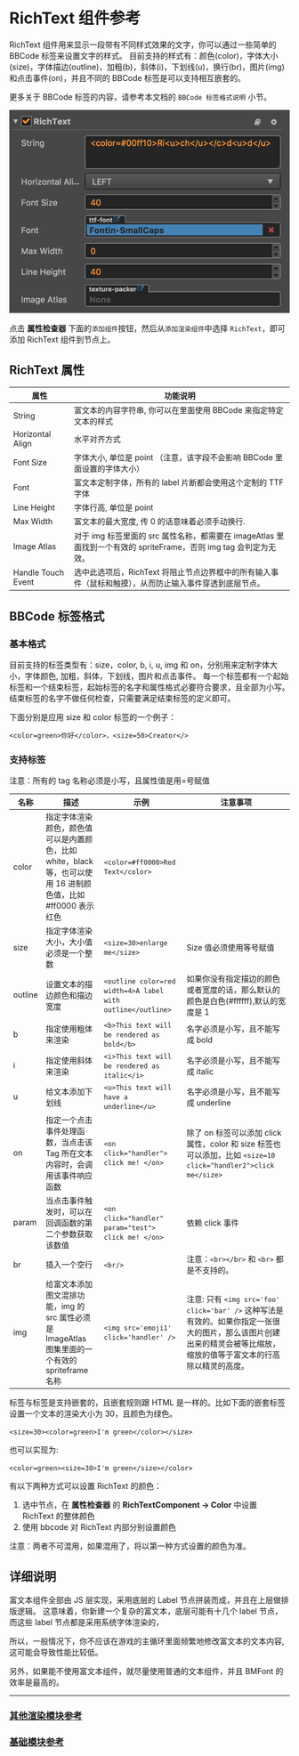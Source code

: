 # RichText 组件参考

RichText 组件用来显示一段带有不同样式效果的文字，你可以通过一些简单的 BBCode 标签来设置文字的样式。
目前支持的样式有：颜色(color)，字体大小(size)，字体描边(outline)，加粗(b)，斜体(i)，下划线(u)，换行(br)，图片(img)和点击事件(on)，并且不同的 BBCode 标签是可以支持相互嵌套的。

更多关于 BBCode 标签的内容，请参考本文档的 `BBCode 标签格式说明` 小节。

![richtext](richtext/richtext.png)

点击 **属性检查器** 下面的`添加组件`按钮，然后从`添加渲染组件`中选择 `RichText`，即可添加 RichText 组件到节点上。

<!-- 富文本的脚本接口请参考 [RichText API](../../../api/zh/classes/RichText.html)。 -->

## RichText 属性

| 属性             | 功能说明                                                                                                          |
| --------------   | -----------                                                                                                       |
| String           | 富文本的内容字符串, 你可以在里面使用 BBCode 来指定特定文本的样式                                                  |
| Horizontal Align | 水平对齐方式                                                                                                      |
| Font Size        | 字体大小, 单位是 point （注意，该字段不会影响 BBCode 里面设置的字体大小）                                         |
| Font             | 富文本定制字体，所有的 label 片断都会使用这个定制的 TTF 字体                                                      |
| Line Height      | 字体行高, 单位是 point                                                                                            |
| Max Width        | 富文本的最大宽度, 传 0 的话意味着必须手动换行.                                                                    |
| Image Atlas      | 对于 img 标签里面的 src 属性名称，都需要在 imageAtlas 里面找到一个有效的 spriteFrame，否则 img tag 会判定为无效。 |
| Handle Touch Event | 选中此选项后，RichText 将阻止节点边界框中的所有输入事件（鼠标和触摸），从而防止输入事件穿透到底层节点。 |

## BBCode 标签格式
### 基本格式
目前支持的标签类型有：size，color, b, i, u, img 和 on，分别用来定制字体大小，字体颜色, 加粗，斜体，下划线，图片和点击事件。
每一个标签都有一个起始标签和一个结束标签，起始标签的名字和属性格式必要符合要求，且全部为小写。
结束标签的名字不做任何检查，只需要满足结束标签的定义即可。

下面分别是应用 size 和 color 标签的一个例子：

`<color=green>你好</color>，<size=50>Creator</>`

### 支持标签
注意：所有的 tag 名称必须是小写，且属性值是用=号赋值

|名称|描述|示例|注意事项
| -------|------- | -----|------ |
|color|指定字体渲染颜色，颜色值可以是内置颜色，比如 white，black 等，也可以使用 16 进制颜色值，比如#ff0000 表示红色| `<color=#ff0000>Red Text</color>` | <!--内置颜色值参考 [cc.Color](../../../api/zh/classes/Color.html)-->
|size|指定字体渲染大小，大小值必须是一个整数| `<size=30>enlarge me</size>` |  Size 值必须使用等号赋值
|outline|设置文本的描边颜色和描边宽度 | `<outline color=red width=4>A label with outline</outline>` | 如果你没有指定描边的颜色或者宽度的话，那么默认的颜色是白色(#ffffff),默认的宽度是 1
|b|指定使用粗体来渲染| `<b>This text will be rendered as bold</b>`| 名字必须是小写，且不能写成 bold
|i|指定使用斜体来渲染| `<i>This text will be rendered as italic</i>`| 名字必须是小写，且不能写成 italic
|u|给文本添加下划线|`<u>This text will have a underline</u>`| 名字必须是小写，且不能写成 underline
|on|指定一个点击事件处理函数，当点击该 Tag 所在文本内容时，会调用该事件响应函数| `<on click="handler"> click me! </on>` | 除了 on 标签可以添加 click 属性，color 和 size 标签也可以添加，比如 `<size=10 click="handler2">click me</size>`
|param|当点击事件触发时，可以在回调函数的第二个参数获取该数值| `<on click="handler" param="test"> click me! </on>`|依赖 click 事件|
|br|插入一个空行| `<br/>`| 注意：`<br></br>` 和 `<br>` 都是不支持的。
|img| 给富文本添加图文混排功能，img 的 src 属性必须是 ImageAtlas  图集里面的一个有效的 spriteframe 名称 |`<img src='emoji1' click='handler' />` | 注意: 只有 `<img src='foo' click='bar' />` 这种写法是有效的。如果你指定一张很大的图片，那么该图片创建出来的精灵会被等比缩放，缩放的值等于富文本的行高除以精灵的高度。


标签与标签是支持嵌套的，且嵌套规则跟 HTML 是一样的。比如下面的嵌套标签设置一个文本的渲染大小为 30，且颜色为绿色。

`<size=30><color=green>I'm green</color></size>`

也可以实现为:

`<color=green><size=30>I'm green</size></color>`

有以下两种方式可以设置 RichText 的颜色：
1. 选中节点，在 **属性检查器** 的 **RichTextComponent -> Color** 中设置 RichText 的整体颜色
2. 使用 bbcode 对 RichText 内部分别设置颜色

注意：两者不可混用，如果混用了，将以第一种方式设置的颜色为准。

## 详细说明
富文本组件全部由 JS 层实现，采用底层的 Label 节点拼装而成，并且在上层做排版逻辑。
这意味着，你新建一个复杂的富文本，底层可能有十几个 label 节点，而这些 label 节点都是采用系统字体渲染的，

所以，一般情况下，你不应该在游戏的主循环里面频繁地修改富文本的文本内容, 这可能会导致性能比较低。

另外，如果能不使用富文本组件，就尽量使用普通的文本组件，并且 BMFont 的效率是最高的。

---

### [**其他渲染模块参考**](render-component.md)

### [**基础模块参考**](base-component.md)
